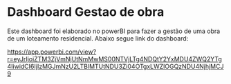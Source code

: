 # Dashboard Gestao de obra
 Este dashboard foi elaborado no powerBI para fazer a gestão de uma obra de um loteamento residencial. Abaixo segue link do dashboard:

 https://app.powerbi.com/view?r=eyJrIjoiZTM3ZjVmNjUtNmMwMS00NTVjLTg4NDQtY2YxMDU4ZWQ2YTg4IiwidCI6IjIzMGJmNzU2LTBlMTUtNDU3Zi04OTgxLWZlOGQzNDU4NjhjMCJ9





